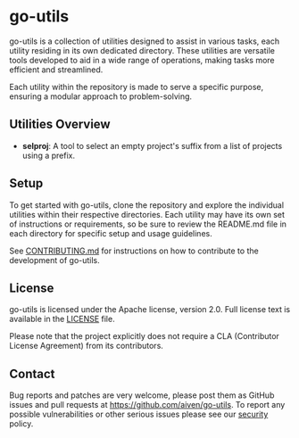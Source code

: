 # go-utils

go-utils is a collection of utilities designed to assist in various tasks, each utility residing in its own dedicated
directory. These utilities are versatile tools developed to aid in a wide range of operations, making tasks more
efficient and streamlined.

Each utility within the repository is made to serve a specific purpose, ensuring a modular approach to problem-solving.

## Utilities Overview

- **selproj**: A tool to select an empty project's suffix from a list of projects using a prefix.

## Setup

To get started with go-utils, clone the repository and explore the individual utilities within their respective
directories. Each utility may have its own set of instructions or requirements, so be sure to review the README.md
file in each directory for specific setup and usage guidelines.

See [CONTRIBUTING.md](CONTRIBUTING.md) for instructions on how to contribute to the development of go-utils.

## License

go-utils is licensed under the Apache license, version 2.0. Full license text is available in the
[LICENSE](LICENSE) file.

Please note that the project explicitly does not require a CLA (Contributor License Agreement) from its contributors.

## Contact

Bug reports and patches are very welcome, please post them as GitHub issues and pull requests at
https://github.com/aiven/go-utils. To report any possible vulnerabilities or other serious issues please see our
[security](SECURITY.md) policy.

